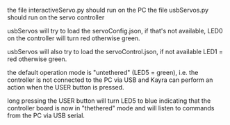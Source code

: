 the file interactiveServo.py should run on the PC
the file usbServos.py should run on the servo controller

usbServos will try to load the servoConfig.json, if that's not available, LED0 on the controller will turn red otherwise green.

usbServos will also try to load the servoControl.json, if not available LED1 = red otherwise green.

the default operation mode is "untethered" (LED5 = green), i.e. the controller is not connected to the PC via USB and
Kayra can perform an action when the USER button is pressed.

long pressing the USER button will turn LED5 to blue indicating that the controller board is now in "thethered" mode
and will listen to commands from the PC via USB serial.



